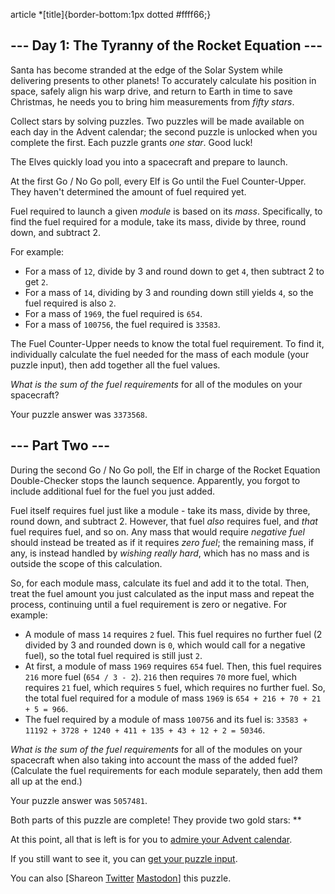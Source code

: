 article \*[title]{border-bottom:1px dotted #ffff66;}

\--- Day 1: The Tyranny of the Rocket Equation ---
----------

Santa has become stranded at the edge of the Solar System while delivering presents to other planets! To accurately calculate his position in space, safely align his warp drive, and return to Earth in time to save Christmas, he needs you to bring him measurements from *fifty stars*.

Collect stars by solving puzzles. Two puzzles will be made available on each day in the Advent calendar; the second puzzle is unlocked when you complete the first. Each puzzle grants *one star*. Good luck!

The Elves quickly load you into a spacecraft and prepare to launch.

At the first Go / No Go poll, every Elf is Go until the Fuel Counter-Upper. They haven't determined the amount of fuel required yet.

Fuel required to launch a given *module* is based on its *mass*. Specifically, to find the fuel required for a module, take its mass, divide by three, round down, and subtract 2.

For example:

* For a mass of `12`, divide by 3 and round down to get `4`, then subtract 2 to get `2`.
* For a mass of `14`, dividing by 3 and rounding down still yields `4`, so the fuel required is also `2`.
* For a mass of `1969`, the fuel required is `654`.
* For a mass of `100756`, the fuel required is `33583`.

The Fuel Counter-Upper needs to know the total fuel requirement. To find it, individually calculate the fuel needed for the mass of each module (your puzzle input), then add together all the fuel values.

*What is the sum of the fuel requirements* for all of the modules on your spacecraft?

Your puzzle answer was `3373568`.

\--- Part Two ---
----------

During the second Go / No Go poll, the Elf in charge of the Rocket Equation Double-Checker stops the launch sequence. Apparently, you forgot to include additional fuel for the fuel you just added.

Fuel itself requires fuel just like a module - take its mass, divide by three, round down, and subtract 2. However, that fuel *also* requires fuel, and *that* fuel requires fuel, and so on. Any mass that would require *negative fuel* should instead be treated as if it requires *zero fuel*; the remaining mass, if any, is instead handled by *wishing really hard*, which has no mass and is outside the scope of this calculation.

So, for each module mass, calculate its fuel and add it to the total. Then, treat the fuel amount you just calculated as the input mass and repeat the process, continuing until a fuel requirement is zero or negative. For example:

* A module of mass `14` requires `2` fuel. This fuel requires no further fuel (2 divided by 3 and rounded down is `0`, which would call for a negative fuel), so the total fuel required is still just `2`.
* At first, a module of mass `1969` requires `654` fuel. Then, this fuel requires `216` more fuel (`654 / 3 - 2`). `216` then requires `70` more fuel, which requires `21` fuel, which requires `5` fuel, which requires no further fuel. So, the total fuel required for a module of mass `1969` is `654 + 216 + 70 + 21 + 5 = 966`.
* The fuel required by a module of mass `100756` and its fuel is: `33583 + 11192 + 3728 + 1240 + 411 + 135 + 43 + 12 + 2 = 50346`.

*What is the sum of the fuel requirements* for all of the modules on your spacecraft when also taking into account the mass of the added fuel? (Calculate the fuel requirements for each module separately, then add them all up at the end.)

Your puzzle answer was `5057481`.

Both parts of this puzzle are complete! They provide two gold stars: \*\*

At this point, all that is left is for you to [admire your Advent calendar](/2019).

If you still want to see it, you can [get your puzzle input](1/input).

You can also [Shareon [Twitter](https://twitter.com/intent/tweet?text=I%27ve+completed+%22The+Tyranny+of+the+Rocket+Equation%22+%2D+Day+1+%2D+Advent+of+Code+2019&url=https%3A%2F%2Fadventofcode%2Ecom%2F2019%2Fday%2F1&related=ericwastl&hashtags=AdventOfCode) [Mastodon](javascript:void(0);)] this puzzle.